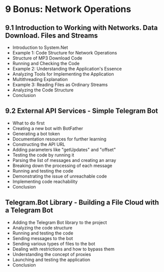 # 9 Bonus: Network Operations
## 9.1 Introduction to Working with Networks. Data Download. Files and Streams
- Introduction to System.Net
- Example 1: Code Structure for Network Operations
- Structure of MP3 Download Code
- Running and Checking the Code
- Example 2: Understanding the Application's Essence
- Analyzing Tools for Implementing the Application
- Multithreading Explanation
- Example 3: Reading Files as Ordinary Streams
- Analyzing the Code Structure
- Conclusion

## 9.2 External API Services - Simple Telegram Bot
- What to do first
- Creating a new bot with BotFather
- Generating a bot token
- Documentation resources for further learning
- Constructing the API URL
- Adding parameters like "getUpdates" and "offset"
- Testing the code by running it
- Parsing the list of messages and creating an array
- Breaking down the processing of each message
- Running and testing the code
- Demonstrating the issue of unreachable code
- Implementing code reachability
- Conclusion

## Telegram.Bot Library - Building a File Cloud with a Telegram Bot
- Adding the Telegram Bot library to the project
- Analyzing the code structure
- Running and testing the code
- Sending messages to the bot
- Sending various types of files to the bot
- Dealing with restrictions and how to bypass them
- Understanding the concept of proxies
- Launching and testing the application
- Conclusion

